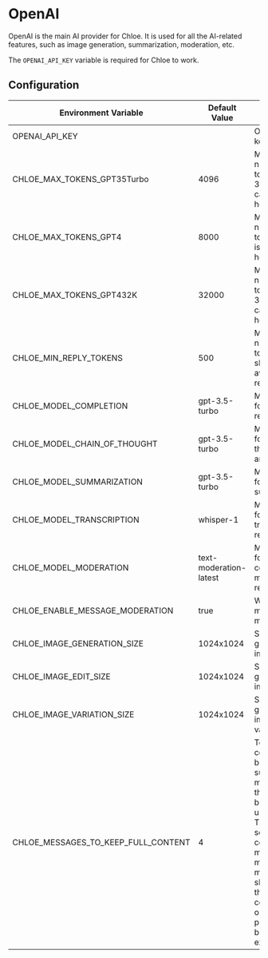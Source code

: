 # OpenAI

OpenAI is the main AI provider for Chloe. It is used for all the AI-related features, such as
image generation, summarization, moderation, etc.

The `OPENAI_API_KEY` variable is required for Chloe to work.

## Configuration

| Environment Variable                | Default Value          | Description                                                                                                                                                                                                                        | Options                                                                                                         |
|-------------------------------------|------------------------|------------------------------------------------------------------------------------------------------------------------------------------------------------------------------------------------------------------------------------|-----------------------------------------------------------------------------------------------------------------|
| OPENAI_API_KEY                      |                        | OpenAI API key, required                                                                                                                                                                                                           |                                                                                                                 |
| CHLOE_MAX_TOKENS_GPT35Turbo         | 4096                   | Maximum number of tokens GPT-3.5 Turbo is capable of holding                                                                                                                                                                       |                                                                                                                 |
| CHLOE_MAX_TOKENS_GPT4               | 8000                   | Maximum number of tokens GPT-4 is capable of holding                                                                                                                                                                               |                                                                                                                 |
| CHLOE_MAX_TOKENS_GPT432K            | 32000                  | Maximum number of tokens GPT-4 32K is capable of holding                                                                                                                                                                           |                                                                                                                 |
| CHLOE_MIN_REPLY_TOKENS              | 500                    | Minimum number of tokens that should be available to reply with                                                                                                                                                                    |                                                                                                                 |
| CHLOE_MODEL_COMPLETION              | gpt-3.5-turbo          | Model to use for completion requests                                                                                                                                                                                               | Refer to the [docs](https://platform.openai.com/docs/api-reference/completions/create#completions/create-model) |
| CHLOE_MODEL_CHAIN_OF_THOUGHT        | gpt-3.5-turbo          | Model to use for chain of thought analysis                                                                                                                                                                                         | Refer to the [docs](https://platform.openai.com/docs/api-reference/completions/create#completions/create-model) |
| CHLOE_MODEL_SUMMARIZATION           | gpt-3.5-turbo          | Model to use for summarization                                                                                                                                                                                                     | Refer to the [docs](https://platform.openai.com/docs/api-reference/completions/create#completions/create-model) |                              
| CHLOE_MODEL_TRANSCRIPTION           | whisper-1              | Model to use for audio transcription requests                                                                                                                                                                                      | Refer to the [docs](https://platform.openai.com/docs/api-reference/audio/create#audio/create-model)             |
| CHLOE_MODEL_MODERATION              | text-moderation-latest | Model to use for message content moderation requests                                                                                                                                                                               | Refer to the [docs](https://platform.openai.com/docs/api-reference/moderations/create#moderations/create-model) |
| CHLOE_ENABLE_MESSAGE_MODERATION     | true                   | Whether to moderate messages                                                                                                                                                                                                       | true<br/>false                                                                                                  | 
| CHLOE_IMAGE_GENERATION_SIZE         | 1024x1024              | Size of generated images                                                                                                                                                                                                           | 256x256<br/>512x512<br/>1024x1024                                                                               |
| CHLOE_IMAGE_EDIT_SIZE               | 1024x1024              | Size of generated image edits                                                                                                                                                                                                      | 256x256<br/>512x512<br/>1024x1024                                                                               |
| CHLOE_IMAGE_VARIATION_SIZE          | 1024x1024              | Size of generated image variations                                                                                                                                                                                                 | 256x256<br/>512x512<br/>1024x1024                                                                               |
| CHLOE_MESSAGES_TO_KEEP_FULL_CONTENT | 4                      | To increase context, the bot summarizes messages in the background using Extreme TLDR. This setting controls how many of the most recent messages it should keep the full content of in order to provide a better user experience. |                                                                                                                 |
